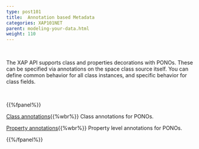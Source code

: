 ```yaml
---
type: post101
title:  Annotation based Metadata
categories: XAP101NET
parent: modeling-your-data.html
weight: 110
---
```


<br>

The XAP API supports class  and properties decorations with PONOs. These can be specified via annotations on the space class source itself. You can define common behavior for all class instances, and specific behavior for class fields.

<br>

{{%fpanel%}}

[Class annotations](./pono-class-annotations.html){{%wbr%}}
Class annotations for PONOs.

[Property annotations](./pono-attribute-annotations.html){{%wbr%}}
Property level annotations for PONOs.

{{%/fpanel%}}
